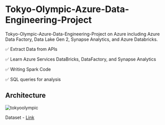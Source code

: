 # Tokyo-Olympic-Azure-Data-Engineering-Project
Tokyo-Olympic-Azure-Data-Engineering-Project on Azure including Azure Data Factory, Data Lake Gen 2, Synapse Analytics, and Azure Databricks.

✅ Extract Data from APIs

✅ Learn Azure Services DataBricks, DataFactory, and Synapse Analytics

✅ Writing Spark Code

✅ SQL queries for analysis

## Architecture
![tokyoolympic](https://github.com/SajalJainatwork/Tokyo-Olympic-Azure-Data-Engineering-Project/assets/106689439/712523f0-6d52-4d5a-a5dd-bc38d20fe222)


Dataset - [Link](https://www.kaggle.com/datasets/arjunprasadsarkhel/2021-olympics-in-tokyo)

